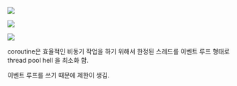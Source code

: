 

![](Pasted%20image%2020240925165815.png)

![](Pasted%20image%2020240925165822.png)

![](Pasted%20image%2020240925165853.png)

coroutine은 효율적인 비동기 작업을 하기 위해서 한정된 스레드를 이벤트 루프 형태로 thread pool hell 을 최소화 함.

이벤트 루프를 쓰기 때문에 제한이 생김.
